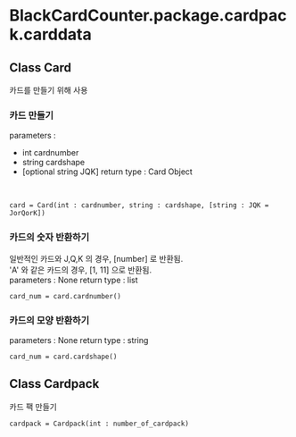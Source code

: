 # BlackCardCounter.package.cardpack.carddata

## Class Card

카드를 만들기 위해 사용


### 카드 만들기
parameters :
- int cardnumber
- string cardshape
- [optional string JQK]
return type : Card Object 
<br>

```
card = Card(int : cardnumber, string : cardshape, [string : JQK = JorQorK])
```


### 카드의 숫자 반환하기
일반적인 카드와 J,Q,K 의 경우, [number] 로 반환됨. <br>
'A' 와 같은 카드의 경우, [1, 11] 으로 반환됨. <br>
parameters : None
return type : list
<br>

```
card_num = card.cardnumber()
```

### 카드의 모양 반환하기
parameters : None
return type : string
<br>

```
card_num = card.cardshape()
```



## Class Cardpack

카드 팩 만들기
<br>

```
cardpack = Cardpack(int : number_of_cardpack)
```
